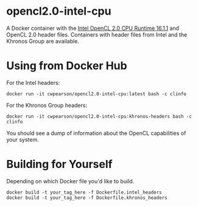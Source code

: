 # opencl2.0-intel-cpu

A Docker container with the
[Intel OpenCL 2.0 CPU Runtime 16.1.1](https://software.intel.com/en-us/articles/opencl-drivers#latest_CPU_runtime)
and OpenCL 2.0 header files. Containers with header files from Intel and the Khronos Group are available.

# Using from Docker Hub

For the Intel headers:

    docker run -it cwpearson/opencl2.0-intel-cpu:latest bash -c clinfo

For the Khronos Group headers:

    docker run -it cwpearson/opencl2.0-intel-cpu:khronos-headers bash -c clinfo

You should see a dump of information about the OpenCL capabilities of your system.

# Building for Yourself
Depending on which Docker file you'd like to build.

    docker build -t your_tag_here -f Dockerfile.intel_headers
    docker build -t your_tag_here -f Dockerfile.khronos_headers